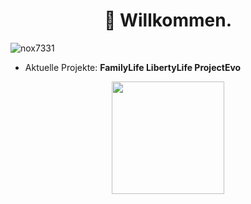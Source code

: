 
<h1 align="center"> 👋 Willkommen.</h1>
<p align="left"> <img src="https://komarev.com/ghpvc/?username=nox7331&label=Profile%20views&color=0e75b6&style=flat" alt="nox7331" /> </p>

- Aktuelle Projekte: 
  **FamilyLife 
  LibertyLife 
  ProjectEvo**



<p align="center">
<a href="https://github.com/Nox7331">
  <img height="180em" src="https://github-readme-stats.vercel.app/api?username=Nox7331&show_icons=true&title_color=5865F2&icon_color=5865F2&text_color=FFFFFF&bg_color=171B23&include_all_commits=true&count_private=true"/>
</a>
</p>
